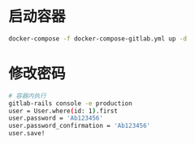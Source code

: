 # 启动容器

```bash
docker-compose -f docker-compose-gitlab.yml up -d
```

# 修改密码

```bash
# 容器内执行
gitlab-rails console -e production
user = User.where(id: 1).first
user.password = 'Ab123456'
user.password_confirmation = 'Ab123456'
user.save!
```
